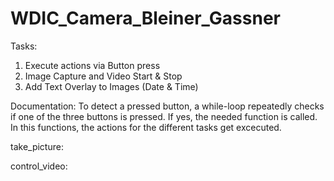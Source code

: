 # WDIC_Camera_Bleiner_Gassner

Tasks:
1. Execute actions via Button press
2. Image Capture and Video Start & Stop
3. Add Text Overlay to Images (Date & Time)

Documentation:
To detect a pressed button, a while-loop repeatedly checks if one of the three buttons is pressed.
If yes, the needed function is called. In this functions, the actions for the different tasks get excecuted.

take_picture:

control_video:

